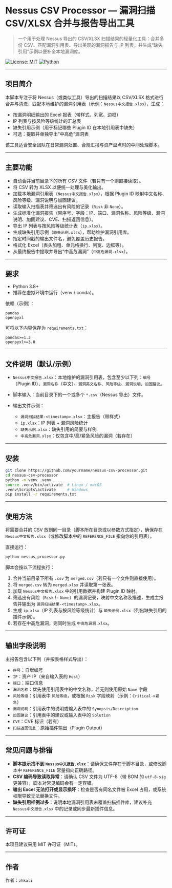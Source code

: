 # Nessus CSV Processor — 漏洞扫描 CSV/XLSX 合并与报告导出工具

> 一个用于处理 Nessus 导出的 CSV/XLSX 扫描结果的轻量化工具：合并多份 CSV、匹配漏洞引用表、导出美观的漏洞报告与 IP 列表，并生成“缺失引用”示例以便补全本地漏洞库。

 [![License: MIT](https://img.shields.io/badge/License-MIT-green.svg)](LICENSE) [![Python](https://img.shields.io/badge/python-3.8%2B-blue.svg)](https://www.python.org)

---

## 项目简介

本脚本专注于将 Nessus（或类似工具）导出的扫描结果以 CSV/XLSX 格式进行合并与清洗，匹配本地维护的漏洞引用表（示例：`Nessus中文报告.xlsx`），生成：

* 按漏洞明细输出的 Excel 报表（带样式、列宽、边框）
* IP 列表与按风险等级统计的汇总表
* 缺失引用示例（用于标记哪些 Plugin ID 在本地引用表中缺失）
* 可选：提取并单独导出“中高危”漏洞表

该工具适合安全团队在日常漏洞处置、合规汇报与资产盘点时的中间处理脚本。

---

## 主要功能

* 自动合并当前目录下的所有 CSV 文件（若只有一个则直接读取）。
* 将 CSV 转为 XLSX 以便统一处理与美化输出。
* 加载本地漏洞引用表（`Nessus中文报告.xlsx`），根据 Plugin ID 映射中文名称、风险等级、漏洞说明与加固建议。
* 读取输入扫描表并筛选出有风险的记录（`Risk` 非 `None`）。
* 生成标准化漏洞报告（带序号、字段：IP、端口、漏洞名称、风险等级、漏洞说明、加固建议、CVE、扫描返回信息）。
* 导出 IP 列表与按风险等级统计表（`ip.xlsx`）。
* 生成缺失引用示例（`缺失示例.xlsx`），帮助维护漏洞引用库。
* 指定时间戳的输出文件名，避免覆盖历史报告。
* 格式化 Excel（表头加粗、单元格换行、列宽、边框等）。
* 从最终报告中提取并导出“中高危漏洞”（`中高危漏洞.xlsx`）。

---

## 要求

* Python 3.8+
* 推荐在虚拟环境中运行（venv / conda）。

依赖（示例）：

```
pandas
openpyxl
```

可将以下内容保存为 `requirements.txt`：

```
pandas>=1.3
openpyxl>=3.0
```

---

## 文件说明（默认/示例）

* `Nessus中文报告.xlsx`：本地维护的漏洞引用表，包含至少以下列：`编号`（Plugin ID）、`漏洞名称`（中文）、`漏洞英文名称`、`风险等级`、`漏洞说明`、`加固建议`。
* 脚本输入：当前目录下的一个或多个 `*.csv`（Nessus 导出）文件。
* 输出文件示例：

  * `漏洞扫描结果-<timestamp>.xlsx`：主报告（带样式）
  * `ip.xlsx`：IP 列表 + 漏洞风险统计
  * `缺失示例.xlsx`：缺失引用的简要与样例
  * `中高危漏洞.xlsx`：仅包含中/高/紧急风险的漏洞（若存在）

---

## 安装

```bash
git clone https://github.com/yourname/nessus-csv-processor.git
cd nessus-csv-processor
python -m venv .venv
source .venv/bin/activate  # Linux / macOS
.venv\Scripts\activate     # Windows
pip install -r requirements.txt
```

---

## 使用方法

将需要合并的 CSV 放到同一目录（脚本所在目录或以参数方式指定），确保存在 `Nessus中文报告.xlsx`（或修改脚本中的 `REFERENCE_FILE` 指向你的引用表）。

直接运行：

```bash
python nessus_processor.py
```

脚本会按以下流程执行：

1. 合并当前目录下所有 `.csv` 为 `merged.csv`（若只有一个文件则直接使用）。
2. 将 `merged.csv` 转为 `merged.xlsx` 并读取第一张表。
3. 加载 `Nessus中文报告.xlsx` 中的引用数据并构建 Plugin ID 映射。
4. 筛选出有风险（`Risk` != `None`）的漏洞记录，映射中文名称及描述，生成主报告并输出为 `漏洞扫描结果-<timestamp>.xlsx`。
5. 生成 `ip.xlsx`（IP 列表与按风险等级统计）与 `缺失示例.xlsx`（列出缺失引用的插件示例）。
6. 若存在中高危漏洞，则同时生成 `中高危漏洞.xlsx`。

---

## 输出字段说明

主报告包含以下列（并按表格样式导出）：

* `序号`：自增编号
* `IP`：资产 IP（来自输入表的 `Host`）
* `端口`：端口信息
* `漏洞名称`：优先使用引用表中的中文名称，若无则使用原始 `Name` 字段
* `风险等级`：引用表中 `风险等级`，或根据 `Risk` 字段映射（示例：`Critical->紧急`）
* `漏洞说明`：引用表中的说明或输入表中的 `Synopsis/Description`
* `加固建议`：引用表中的建议或输入表中的 `Solution`
* `CVE`：CVE 标识（若有）
* `扫描返回信息`：原始插件输出（Plugin Output）

---

## 常见问题与排错

* **脚本提示找不到 `Nessus中文报告.xlsx`**：请确保文件存在于脚本目录，或修改脚本中 `REFERENCE_FILE` 常量指向正确路径。
* **CSV 编码导致读取异常**：请确认 CSV 文件为 UTF-8（带 BOM 的 `utf-8-sig` 更兼容），脚本对常见编码会有一定容错。
* **输出 Excel 无法打开或显示损坏**：检查是否有同名文件被 Excel 占用，或系统权限导致无法替换文件。
* **缺失引用样例过多**：说明本地漏洞引用表未覆盖扫描插件库，建议补充 `Nessus中文报告.xlsx` 中的记录或同步最新插件信息。

---


## 许可证

本项目建议采用 MIT 许可证（MIT）。

---

## 作者

作者：`zhkali`
